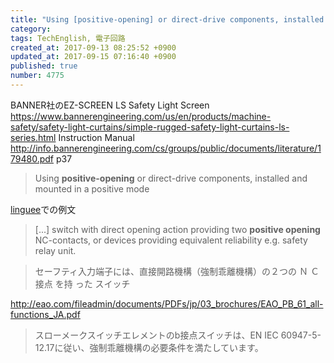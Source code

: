```yaml
---
title: "Using [positive-opening] or direct-drive components, installed and mounted in a positive mode | 強制乖離機構"
category: 
tags: TechEnglish, 電子回路
created_at: 2017-09-13 08:25:52 +0900
updated_at: 2017-09-15 07:16:40 +0900
published: true
number: 4775
---
```


BANNER社のEZ-SCREEN LS Safety Light Screen
https://www.bannerengineering.com/us/en/products/machine-safety/safety-light-curtains/simple-rugged-safety-light-curtains-ls-series.html
Instruction Manual
http://info.bannerengineering.com/cs/groups/public/documents/literature/179480.pdf
p37

> Using **positive-opening** or direct-drive components, installed and mounted in a positive mode


[linguee](http://www.linguee.jp/%E8%8B%B1%E8%AA%9E-%E6%97%A5%E6%9C%AC%E8%AA%9E/%E7%BF%BB%E8%A8%B3/positive+opening+contacts.html)での例文

> [...] switch with direct opening action providing two **positive opening** NC-contacts, or devices providing equivalent reliability e.g. safety relay unit. 

> セーフティ入力端子には、直接開路機構（強制乖離機構）の２つの Ｎ Ｃ 接点 を持 った スイッチ

http://eao.com/fileadmin/documents/PDFs/jp/03_brochures/EAO_PB_61_all-functions_JA.pdf
> スローメークスイッチエレメントのb接点スイッチは、EN IEC 60947-5-12.17に従い、強制乖離機構の必要条件を満たしています。

